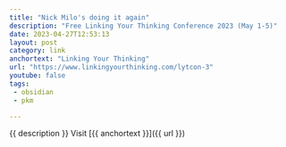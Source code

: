 ```yaml
---
title: "Nick Milo's doing it again"
description: "Free Linking Your Thinking Conference 2023 (May 1-5)"
date: 2023-04-27T12:53:13
layout: post
category: link
anchortext: "Linking Your Thinking"
url: "https://www.linkingyourthinking.com/lytcon-3"
youtube: false
tags:
 - obsidian
 - pkm

---
```

{{ description }} Visit [{{ anchortext }}]({{ url }})